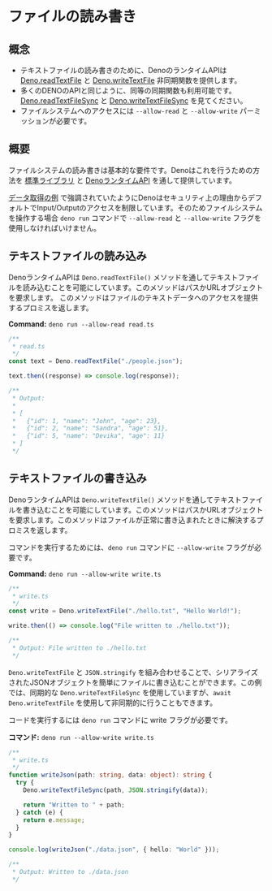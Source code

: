 <!-- # Read and write files -->
# ファイルの読み書き

<!-- ## Concepts -->
## 概念

<!--
- Deno's runtime API provides the
  [Deno.readTextFile](https://doc.deno.land/builtin/stable#Deno.readTextFile)
  and
  [Deno.writeTextFile](https://doc.deno.land/builtin/stable#Deno.writeTextFile)
  asynchronous functions for reading and writing entire text files.
- Like many of Deno's APIs, synchronous alternatives are also available. See
  [Deno.readTextFileSync](https://doc.deno.land/builtin/stable#Deno.readTextFileSync)
  and
  [Deno.writeTextFileSync](https://doc.deno.land/builtin/stable#Deno.writeTextFileSync).
- Use `--allow-read` and `--allow-write` permissions to gain access to the file
  system.
-->
- テキストファイルの読み書きのために、DenoのランタイムAPIは [Deno.readTextFile](https://doc.deno.land/builtin/stable#Deno.readTextFile) と [Deno.writeTextFile](https://doc.deno.land/builtin/stable#Deno.writeTextFile) 非同期関数を提供します。
- 多くのDENOのAPIと同じように、同等の同期関数も利用可能です。[Deno.readTextFileSync](https://doc.deno.land/builtin/stable#Deno.readTextFileSync) と [Deno.writeTextFileSync](https://doc.deno.land/builtin/stable#Deno.writeTextFileSync) を見てください。
- ファイルシステムへのアクセスには `--allow-read` と `--allow-write` パーミッションが必要です。

<!-- ## Overview -->
## 概要

<!--
Interacting with the filesystem to read and write files is a common requirement.
Deno provides a number of ways to do this via the
[standard library](https://deno.land/std) and the
[Deno runtime API](https://doc.deno.land/builtin/stable).
-->
ファイルシステムの読み書きは基本的な要件です。Denoはこれを行うための方法を [標準ライブラリ](https://deno.land/std) と [DenoランタイムAPI](https://doc.deno.land/builtin/stable) を通して提供しています。

<!--
As highlighted in the [Fetch Data example](./fetch_data) Deno restricts access
to Input / Output by default for security reasons. Therefore when interacting
with the filesystem the `--allow-read` and `--allow-write` flags must be used
with the `deno run` command.
-->
[データ取得の例](./fetch_data) で強調されていたようにDenoはセキュリティ上の理由からデフォルトでInput/Outputのアクセスを制限しています。そのためファイルシステムを操作する場合 `deno run` コマンドで `--allow-read` と `--allow-write` フラグを使用しなければいけません。

<!-- ## Reading a text file -->
## テキストファイルの読み込み

<!--
The Deno runtime API makes it possible to read text files via the
`Deno.readTextFile()` method, it just requires a path string or URL object. The
method returns a promise which provides access to the file's text data.
-->
DenoランタイムAPIは `Deno.readTextFile()` メソッドを通してテキストファイルを読み込むことを可能にしています。このメソッドはパスかURLオブジェクトを要求します。
このメソッドはファイルのテキストデータへのアクセスを提供するプロミスを返します。

**Command:** `deno run --allow-read read.ts`

```typescript
/**
 * read.ts
 */
const text = Deno.readTextFile("./people.json");

text.then((response) => console.log(response));

/**
 * Output:
 *
 * [
 *   {"id": 1, "name": "John", "age": 23},
 *   {"id": 2, "name": "Sandra", "age": 51},
 *   {"id": 5, "name": "Devika", "age": 11}
 * ]
 */
```

<!-- ## Writing a text file -->
## テキストファイルの書き込み

<!--
The Deno runtime API allows developers to write text to files via the
`Deno.writeTextFile()` method. It just requires a file path and text string. The
method returns a promise which resolves when the file was successfully written.
-->
DenoランタイムAPIは `Deno.writeTextFile()` メソッドを通してテキストファイルを書き込むことを可能にしています。このメソッドはパスかURLオブジェクトを要求します。このメソッドはファイルが正常に書き込まれたときに解決するプロミスを返します。

<!--
To run the command the `--allow-write` flag must be supplied to the `deno run`
command.
-->
コマンドを実行するためには、`deno run` コマンドに `--allow-write` フラグが必要です。

**Command:** `deno run --allow-write write.ts`

```typescript
/**
 * write.ts
 */
const write = Deno.writeTextFile("./hello.txt", "Hello World!");

write.then(() => console.log("File written to ./hello.txt"));

/**
 * Output: File written to ./hello.txt
 */
```

<!--
By combining `Deno.writeTextFile` and `JSON.stringify` you can easily write
serialized JSON objects to a file. This example uses synchronous
`Deno.writeTextFileSync`, but this can also be done asynchronously using
`await Deno.writeTextFile`.
-->
`Deno.writeTextFile` と `JSON.stringify` を組み合わせることで、シリアライズされたJSONオブジェクトを簡単にファイルに書き込むことができます。この例では、同期的な `Deno.writeTextFileSync` を使用していますが、`await Deno.writeTextFile` を使用して非同期的に行うこともできます。

<!-- To execute the code the `deno run` command needs the write flag. -->
コードを実行するには `deno run` コマンドに write フラグが必要です。

<!-- **Command:** `deno run --allow-write write.ts` -->
**コマンド:** `deno run --allow-write write.ts`

```typescript
/**
 * write.ts
 */
function writeJson(path: string, data: object): string {
  try {
    Deno.writeTextFileSync(path, JSON.stringify(data));

    return "Written to " + path;
  } catch (e) {
    return e.message;
  }
}

console.log(writeJson("./data.json", { hello: "World" }));

/**
 * Output: Written to ./data.json
 */
```
